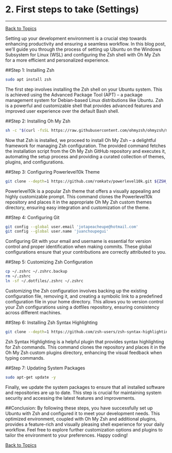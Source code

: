 # 2. First steps to take (Settings)
---
[Back to Topics](../README.md)

Setting up your development environment is a crucial step towards enhancing productivity and ensuring a seamless workflow. In this blog post, we'll guide you through the process of setting up Ubuntu on the Windows Subsystem for Linux (WSL) and configuring the Zsh shell with Oh My Zsh for a more efficient and personalized experience.

##Step 1: Installing Zsh
```bash
sudo apt install zsh
```
The first step involves installing the Zsh shell on your Ubuntu system. This is achieved using the Advanced Package Tool (APT) – a package management system for Debian-based Linux distributions like Ubuntu. Zsh is a powerful and customizable shell that provides advanced features and improved user experience over the default Bash shell.

##Step 2: Installing Oh My Zsh
```bash
sh -c "$(curl -fsSL https://raw.githubusercontent.com/ohmyzsh/ohmyzsh/master/tools/install.sh)"
```
Now that Zsh is installed, we proceed to install Oh My Zsh – a delightful framework for managing Zsh configuration. The provided command fetches the installation script from the Oh My Zsh GitHub repository and executes it, automating the setup process and providing a curated collection of themes, plugins, and configurations.

##Step 3: Configuring Powerlevel10k Theme
```bash
git clone --depth=1 https://github.com/romkatv/powerlevel10k.git ${ZSH_CUSTOM:-$HOME/.oh-my-zsh/custom}/themes/powerlevel10k
```
Powerlevel10k is a popular Zsh theme that offers a visually appealing and highly customizable prompt. This command clones the Powerlevel10k repository and places it in the appropriate Oh My Zsh custom themes directory, ensuring easy integration and customization of the theme.

##Step 4: Configuring Git
```bash
git config --global user.email 'jotapeacheupe@hotmail.com'
git config --global user.name 'juanchoupegui'
```
Configuring Git with your email and username is essential for version control and proper identification when making commits. These global configurations ensure that your contributions are correctly attributed to you.

##Step 5: Customizing Zsh Configuration
```bash
cp ~/.zshrc ~/.zshrc.backup
rm ~/.zshrc
ln -sf ~/.dotfiles/.zshrc ~/.zshrc
```
Customizing the Zsh configuration involves backing up the existing configuration file, removing it, and creating a symbolic link to a predefined configuration file in your home directory. This allows you to version control your Zsh configurations using a dotfiles repository, ensuring consistency across different machines.

##Step 6: Installing Zsh Syntax Highlighting
```bash
git clone --depth=1 https://github.com/zsh-users/zsh-syntax-highlighting.git ${ZSH_CUSTOM:-$HOME/.oh-my-zsh/custom}/plugins/zsh-syntax-highlighting
```
Zsh Syntax Highlighting is a helpful plugin that provides syntax highlighting for Zsh commands. This command clones the repository and places it in the Oh My Zsh custom plugins directory, enhancing the visual feedback when typing commands.

##Step 7: Updating System Packages
```bash
sudo apt-get update -y
```
Finally, we update the system packages to ensure that all installed software and repositories are up to date. This step is crucial for maintaining system security and accessing the latest features and improvements.

##Conclusion:
By following these steps, you have successfully set up Ubuntu with Zsh and configured it to meet your development needs. This optimized environment, coupled with Oh My Zsh and additional plugins, provides a feature-rich and visually pleasing shell experience for your daily workflow. Feel free to explore further customization options and plugins to tailor the environment to your preferences. Happy coding!

[Back to Topics](../README.md)
